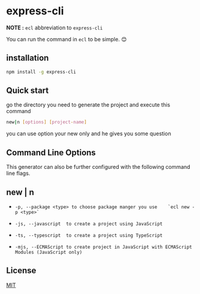 # express-cli

**NOTE :** `ecl` abbreviation to `express-cli`

You can run the command in `ecl` to be simple. 😊

## installation

```sh
npm install -g express-cli
```

## Quick start

go the directory you need to generate the project and execute this command

```bash
new|n [options] [project-name]
```
you can use option your new only and he gives you some question 



## Command Line Options

This generator can also be further configured with the following command line flags.

## new | n

-     -p, --package <type> to choose package manger you use    `ecl new -p <type>`
-     -js, --javascript  to create a project using JavaScript
-     -ts, --typescript  to create a project using TypeScript
-     -mjs, --ECMAScript to create project in JavaScript with ECMAScript Modules (JavaScript only)

## License

[MIT](LICENSE)
